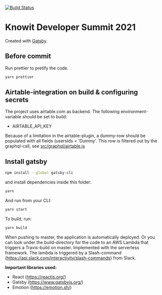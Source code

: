 [![Build Status](https://travis-ci.org/knowit/kds2021.svg?branch=master)](https://travis-ci.org/knowit/kds2021)

# Knowit Developer Summit 2021

Created with [Gatsby](https://www.gatsbyjs.org/).

## Before commit

Run prettier to pretify the code.

```sh
yarn prettier
```

## Airtable-integration on build & configuring secrets
The project uses airtable.com as backend. The following environment-variable should be set to build:
* AIRTABLE_API_KEY

Because of a limitation in the airtable-plugin, a dummy-row should be populated with all fields (usersIds = 'Dummy'. This row is filtered out by the graphql-call, see [src/graphql/airtable.js](airtable.js)


## Install gatsby

```sh
npm install --global gatsby-cli
```

and install dependencies inside this folder:

```sh
yarn
```

And run from your CLI:

```sh
yarn start
```

To build, run:

```sh
yarn build
```

When pushing to master, the application is automatically deployed. Or you can look under the build-directory for the code to an AWS Lambda that triggers a Travis-build on master. Implemented with the serverless framework. The lambda is triggered by a Slash-command (https://api.slack.com/interactivity/slash-commands) from Slack.

**Important libraries used:**

- React (https://reactjs.org/)
- Gatsby (https://www.gatsbyjs.org/)
- Emotion (https://emotion.sh/)
